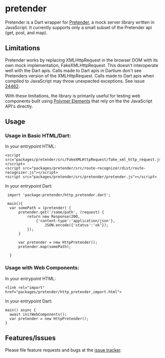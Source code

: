 # pretender

Pretender is a Dart wrapper for [Pretender](https://github.com/pretenderjs/pretender),
a mock server library written in JavaScript.  It currently supports only a small subset of the
Pretender api (get, post, and map).

## Limitations
Pretender works by replacing XMLHttpRequest in the browser DOM with its own mock implementation,
FakeXMLHttpRequest.  This doesn't interoperate well with the Dart apis.  Calls made to
Dart apis in Dartium don't see Pretenders version of the XMLHttpRequest.  Calls made to Dart apis
when compiled to JavaScript may throw unexpected exceptions. See issue [24462](https://github.com/dart-lang/sdk/issues/24462).

With these limitations, the library is primarily useful for testing web components
built using [Polymer Elements](https://github.com/dart-lang/polymer_elements) that rely on the
the JavaScript API's directly.

## Usage

### Usage in Basic HTML/Dart:
In your entrypoint HTML:
   ```
   <script src="packages/pretender/src/FakeXMLHttpRequest/fake_xml_http_request.js"></script>
   <script src="packages/pretender/src/route-recognizer/dist/route-recognizer.js"></script>
   <script src="packages/pretender/src/pretender/pretender.js"></script>
  ```

In your entrypoint Dart:
  ```
   import 'package:pretender/http_pretender.dart';

   main(){
    var somePath = (pretender) {
        pretender.get('/some/path', (request) {
            return new Response(200,
                {'content-type':'application/json'},
                    JSON.encode({'status':'ok'});
            });
        }

        var pretender = new HttpPretender();
        pretender.map(somePath);

    }

   ```

### Usage with Web Components:

In your entrypoint HTML:
 ```
<link rel="import" href="packages/pretender/http_pretender_import.html">

 ```

 In your entrypoint Dart:
 ```
 main() async {
   await initWebComponents();
   var pretender = new HttpPretender();
 }
 ```
## Features/Issues
Please file feature requests and bugs at the [issue tracker][tracker].

[tracker]: https://github.com/nameitlater/pretender
